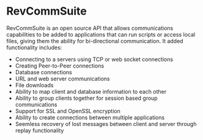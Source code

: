 # RevCommSuite

RevCommSuite is an open source API that allows communications capabilities to be added to applications that can run scripts or access local files, giving them the ability for bi-directional communication. It added functionality includes:

- Connecting to a servers using TCP or web socket connections
- Creating Peer-to-Peer connections
- Database connections
- URL and web server communications
- File downloads
- Ability to map client and database information to each other
- Ability to group clients together for session based group communications
- Support for SSL and OpenSSL encryption
- Ability to create connections between multiple applications
- Seemless recovery of lost messages between client and server through replay functionality
